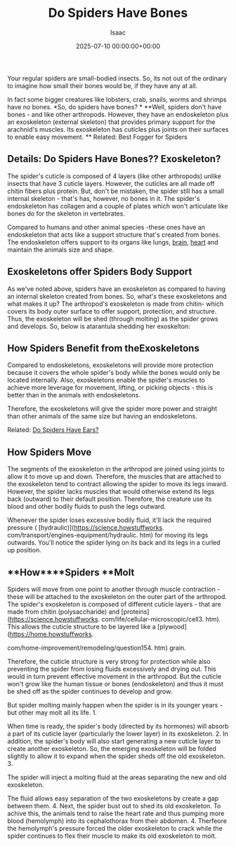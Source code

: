 ﻿---
title: Do Spiders Have Bones
description: Your regular spiders are small-bodied insects. So, its not out of the ordinary to imagine how small their bones would be, if they have any at all. In fact...
slug: /do-spiders-have-bones/
date: 2025-07-10 00:00:00+00:00
lastmod: 2025-07-10 00:00:00+03:00
author: Isaac
categories:
- Guide
- Spiders
tags:
- guide
- spider
- bone
layout: post
---

Your regular spiders are small-bodied insects. So, its not out of the ordinary to imagine how small their bones would be, if they have any at all.

In fact some bigger creatures like lobsters, crab, snails, worms and shrimps have no bones. *So, do spiders have bones? * **Well, spiders don't have bones - and like other arthropods. However, they have an endoskeleton plus an exoskeleton (external skeleton) that provides primary support for the arachnid's muscles. Its exoskeleton has cuticles plus joints on their surfaces to enable easy movement. ** Related: Best Fogger for Spiders

##  Details: Do Spiders Have Bones?? Exoskeleton?

The spider's cuticle is composed of 4 layers (like other arthropods) unlike insects that have 3 cuticle layers. However, the cuticles are all made off chitin fibers plus protein. But, don't be mistaken, the spider still has a small internal skeleton - that's has, however, no bones in it. The spider's endoskeleton has collagen and a couple of plates which won't articulate like bones do for the skeleton in vertebrates.

Compared to humans and other animal species -these ones have an endoskeleton that acts like a support structure that's created from bones. The endoskeleton offers support to its organs like lungs, [brain](https://pestpolicy.com/do-spiders-have-brains/), [heart](https://pestpolicy.com/do-spiders-have-hearts/) and maintain the animals size and shape.

##  Exoskeletons offer Spiders Body Support

As we've noted above, spiders have an exoskeleton as compared to having an internal skeleton created from bones. So, what's these exoskeletons and what makes it up? The arthropod's exoskeleton is made from chitin- which covers its body outer surface to offer support, protection, and structure. Thus, the exoskeleton will be shed (through molting) as the spider grows and develops. So, below is atarantula shedding her exoskelton:

##  How Spiders Benefit from theExoskeletons

Compared to endoskeletons, exoskeletons will provide more protection because it covers the whole spider's body while the bones would only be located internally. Also, exoskeletons enable the spider's muscles to achieve more leverage for movement, lifting, or picking objects - this is better than in the animals with endoskeletons.

Therefore, the exoskeletons will give the spider more power and straight than other animals of the same size but having an endoskeletons.

Related: [Do Spiders Have Ears? ](https://pestpolicy.com/do-spiders-have-ears/)

##  How Spiders Move

The segments of the exoskeleton in the arthropod are joined using joints to allow it to move up and down. Therefore, the muscles that are attached to the exoskeleton tend to contract allowing the spider to move its legs inward. However, the spider lacks muscles that would otherwise extend its legs back (outward) to their default position. Therefore, the creature use its blood and other bodily fluids to push the legs outward.

Whenever the spider loses excessive bodily fluid, it'll lack the required pressure ( [hydraulic)](https://science.howstuffworks. com/transport/engines-equipment/hydraulic. htm) for moving its legs outwards. You'll notice the spider lying on its back and its legs in a curled up position.

##  **How****Spiders ****Molt**

Spiders will move from one point to another through muscle contraction - these will be attached to the exoskeleton on the outer part of the arthropod. The spider's exoskeleton is composed of different cuticle layers - that are made from chitin (polysaccharide) and [proteins](https://science.howstuffworks. com/life/cellular-microscopic/cell3. htm). This allows the cuticle structure to be layered like a [plywood](https://home.howstuffworks.

com/home-improvement/remodeling/question154. htm) grain.

Therefore, the cuticle structure is very strong for protection while also preventing the spider from losing fluids excessively and drying out. This would in turn prevent effective movement in the arthropod. But the cuticle won't grow like the human tissue or bones (endoskeleton) and thus it must be shed off as the spider continues to develop and grow.

But spider molting mainly happen when the spider is in its younger years - but other may molt all its life. 1.

When time is ready, the spider's body (directed by its hormones) will absorb a part of its cuticle layer (particularly the lower layer) in its exoskeleton. 2. In addition, the spider's body will also start generating a new cuticle layer to create another exoskeleton. So, the emerging exoskeleton will be folded slightly to allow it to expand when the spider sheds off the old exoskeleton. 3.

The spider will inject a molting fluid at the areas separating the new and old exoskeleton.

The fluid allows easy separation of the two exoskeletons by create a gap between them. 4. Next, the spider bust out to shed its old exoskeleton. To achive this, the animals tend to raise the heart rate and thus pumping more blood (hemolymph) into its cephalothorax from their abdomen. 4. Therfeore the hemolymph's pressure forced the older exoskeleton to crack while the spider continues to flex their muscle to make its old exoskeleton to molt.


